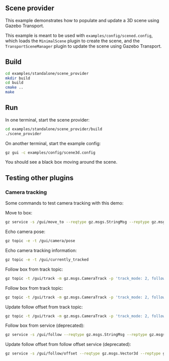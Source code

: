 ## Scene provider

This example demonstrates how to populate and update a 3D scene using
Gazebo Transport.

This example is meant to be used with `examples/config/scened.config`, which
loads the `MinimalScene` plugin to create the scene, and the `TransportSceneManager`
plugin to update the scene using Gazebo Transport.

## Build

```bash
cd examples/standalone/scene_provider
mkdir build
cd build
cmake ..
make
```

## Run

In one terminal, start the scene provider:

```bash
cd examples/standalone/scene_provider/build
./scene_provider
```

On another terminal, start the example config:

```bash
gz gui -c examples/config/scene3d.config
```

You should see a black box moving around the scene.

## Testing other plugins

### Camera tracking

Some commands to test camera tracking with this demo:

Move to box:

```bash
gz service -s /gui/move_to --reqtype gz.msgs.StringMsg --reptype gz.msgs.Boolean --timeout 2000 --req 'data: "box_model"'
```

Echo camera pose:

```bash
gz topic -e -t /gui/camera/pose
```

Echo camera tracking information:

```bash
gz topic -e -t /gui/currently_tracked
```

Follow box from track topic:

```bash
gz topic -t /gui/track -m gz.msgs.CameraTrack -p 'track_mode: 2, follow_target: { name: "box_model"}'
```

Follow box from track topic:

```bash
gz topic -t /gui/track -m gz.msgs.CameraTrack -p 'track_mode: 2, follow_target: "box_model", follow_offset: {x: -1, y: 0, z: 1}'
```

Update follow offset from track topic:

```bash
gz topic -t /gui/track -m gz.msgs.CameraTrack -p 'track_mode: 2, follow_target: {name: "box_model"}, follow_offset: {x: -1, y: 0, z: 1}'
```

Follow box from service (deprecated):

```bash
gz service -s /gui/follow --reqtype gz.msgs.StringMsg --reptype gz.msgs.Boolean --timeout 2000 --req 'data: "box_model"'
```

Update follow offset from follow offset service (deprecated):

```bash
gz service -s /gui/follow/offset --reqtype gz.msgs.Vector3d --reptype gz.msgs.Boolean --timeout 2000 --req 'x: 5, y: 5, z: 5'
```

